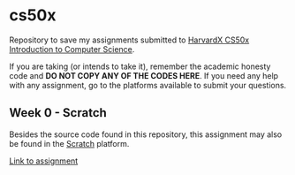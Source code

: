 
# cs50x

Repository to save my assignments submitted to [HarvardX CS50x Introduction to Computer Science](https://cs50.harvard.edu/x).

If you are taking (or intends to take it), remember the academic honesty code and **DO NOT COPY ANY OF THE CODES HERE**. If you need any help with any assignment, go to the platforms available to submit your questions.

## Week 0 - Scratch

Besides the source code found in this repository, this assignment may also be found in the [Scratch](https://scratch.mit.edu/) platform.

[Link to assignment](https://scratch.mit.edu/projects/408292475)
